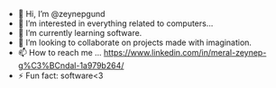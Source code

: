 - 👋 Hi, I’m @zeynepgund
- 👀 I’m interested in everything related to computers...  
- 🌱 I’m currently learning software.
- 💞️ I’m looking to collaborate on projects made with imagination.
- 📫 How to reach me ... https://www.linkedin.com/in/meral-zeynep-g%C3%BCndal-1a979b264/
- ⚡ Fun fact: software<3

<!---
zeynepgund/zeynepgund is a ✨ special ✨ repository because its `README.md` (this file) appears on your GitHub profile.
You can click the Preview link to take a look at your changes.
--->
